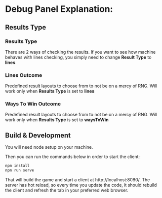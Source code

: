 # Debug Panel Explanation:

## Results Type

### Results Type

There are 2 ways of checking the results.
If you want to see how machine behaves with lines checking, you simply need to change **Result Type** to **lines**

### Lines Outcome

Predefined result layouts to choose from to not be on a mercy of RNG. Will work only when **Results Type** is set to **lines**

### Ways To Win Outcome

Predefined result layouts to choose from to not be on a mercy of RNG. Will work only when **Results Type** is set to **waysToWin**

## Build & Development

You will need node setup on your machine.

Then you can run the commands below in order to start the client:

```bash
npm install
npm run serve
```

That will build the game and start a client at http://localhost:8080/. The server has hot reload, so every time you
update the code, it should rebuild the client and refresh the tab in your preferred web browser.

